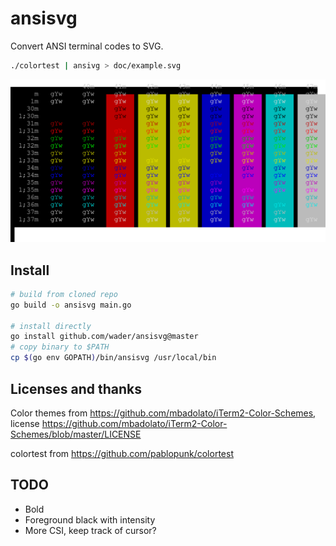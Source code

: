 # ansisvg

Convert ANSI terminal codes to SVG.

```sh
./colortest | ansivg > doc/example.svg
 ```
![doc/colortest.svg asdad](doc/colortest.svg)

## Install

```sh
# build from cloned repo
go build -o ansisvg main.go

# install directly
go install github.com/wader/ansisvg@master
# copy binary to $PATH
cp $(go env GOPATH)/bin/ansisvg /usr/local/bin
```

## Licenses and thanks

Color themes from
https://github.com/mbadolato/iTerm2-Color-Schemes,
license https://github.com/mbadolato/iTerm2-Color-Schemes/blob/master/LICENSE

colortest from https://github.com/pablopunk/colortest

## TODO

- Bold
- Foreground black with intensity
- More CSI, keep track of cursor?
